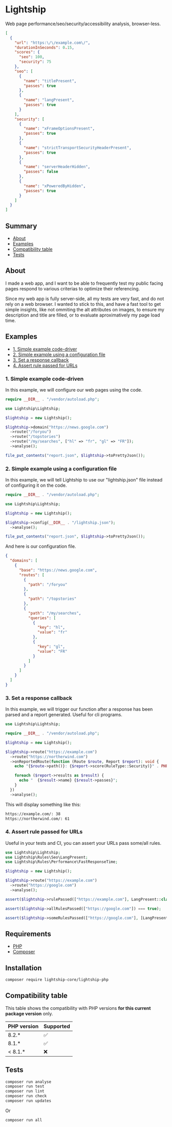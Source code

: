 # Lightship

Web page performance/seo/security/accessibility analysis, browser-less.

```json
[
  {
    "url": "https:\/\/example.com\/",
    "durationInSeconds": 0.15,
    "scores": {
      "seo": 100,
      "security": 75
    },
    "seo": [
      {
        "name": "titlePresent",
        "passes": true
      },
      {
        "name": "langPresent",
        "passes": true
      }
    ],
    "security": [
      {
        "name": "xFrameOptionsPresent",
        "passes": true
      },
      {
        "name": "strictTransportSecurityHeaderPresent",
        "passes": true
      },
      {
        "name": "serverHeaderHidden",
        "passes": false
      },
      {
        "name": "xPoweredByHidden",
        "passes": true
      }
    ]
  }
]
```

## Summary

- [About](#about)
- [Examples](#examples)
- [Compatibility table](#compatibility-table)
- [Tests](#tests)

## About

I made a web app, and I want to be able to frequently test my public facing pages respond to various criterias to optimize their referencing.

Since my web app is fully server-side, all my tests are very fast, and do not rely on a web browser. I wanted to stick to this, and have a fast tool to get simple insights, like not ommiting the alt attributes on images, to ensure my description and title are filled, or to evaluate aproximatively my page load time.

## Examples

- [1. Simple example code-driver](#1-simple-example-code-driven)
- [2. Simple example using a configuration file](#2-simple-example-using-a-configuration-file)
- [3. Set a response callback](#3-set-a-response-callback)
- [4. Assert rule passed for URLs](#4-assert-rule-passed-for-urls)

### 1. Simple example code-driven

In this example, we will configure our web pages using the code.

```php
require __DIR__ . "/vendor/autoload.php";

use Lightship\Lightship;

$lightship = new Lightship();

$lightship->domain("https://news.google.com")
  ->route("/foryou")
  ->route("/topstories")
  ->route("/my/searches", ["hl" => "fr", "gl" => "FR"]);
  ->analyse();

file_put_contents("report.json", $lightship->toPrettyJson());
```

### 2. Simple example using a configuration file

In this example, we will tell Lightship to use our "lightship.json" file instead of configuring it on the code.

```php
require __DIR__ . "/vendor/autoload.php";

use Lightship\Lightship;

$lightship = new Lightship();

$lightship->config(__DIR__ . "/lightship.json");
  ->analyse();

file_put_contents("report.json", $lightship->toPrettyJson());
```

And here is our configuration file.

```json
{
  "domains": [
    {
      "base": "https://news.google.com",
      "routes": [
        {
          "path": "/foryou"
        },
        {
          "path": "/topstories"
        },
        {
          "path": "/my/searches",
          "queries": [
            {
              "key": "hl",
              "value": "fr"
            },
            {
              "key": "gl",
              "value": "FR"
            }
          ]
        }
      ]
    }
  ]
}
```

### 3. Set a response callback

In this example, we will trigger our function after a response has been parsed and a report generated. Useful for cli programs.

```php
use Lightship\Lightship;

require __DIR__ . "/vendor/autoload.php";

$lightship = new Lightship();

$lightship->route("https://example.com")
  ->route("https://northerwind.com")
  ->onReportedRoute(function (Route $route, Report $report): void {
    echo "{$route->path()}: {$report->score(RuleType::Security)}" . PHP_EOL;

    foreach ($report->results as $result) {
      echo "  {$result->name} {$result->passes}";
    }
  })
  ->analyse();
```

This will display something like this:

```bash
https://example.com/: 38
https://northerwind.com/: 61
```

### 4. Assert rule passed for URLs

Useful in your tests and CI, you can assert your URLs pass some/all rules.

```php
use Lightship\Lightship;
use Lightship\Rules\Seo\LangPresent;
use Lightship\Rules\Performance\FastResponseTime;

$lightship = new Lightship();

$lightship->route("https://example.com")
  ->route("https://google.com")
  ->analyse();

assert($lightship->rulePassed(["https://example.com"], LangPresent::class) === true);

assert($lightship->allRulesPassed(["https://google.com"]) === true);

assert($lightship->someRulesPassed(["https://google.com"], [LangPresent::class, FastResponseTime::class]) === true);
```

## Requirements

- [PHP](https://www.php.net/)
- [Composer](https://getcomposer.org/)

## Installation

```bash
composer require lightship-core/lightship-php
```

## Compatibility table

This table shows the compatibility with PHP versions **for this current package version** only.

| PHP version | Supported |
|-------------|-----------|
| 8.2.*       | ✅        |
| 8.1.*       | ✅        |
| < 8.1.*     | ❌        |

## Tests

```bash
composer run analyse
composer run test
composer run lint
composer run check
composer run updates
```

Or

```bash
composer run all
```
